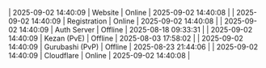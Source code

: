| 2025-09-02 14:40:09 | Website | Online | 2025-09-02 14:40:08 |
| 2025-09-02 14:40:09 | Registration | Online | 2025-09-02 14:40:08 |
| 2025-09-02 14:40:09 | Auth Server | Offline | 2025-08-18 09:33:31 |
| 2025-09-02 14:40:09 | Kezan (PvE) | Offline | 2025-08-03 17:58:02 |
| 2025-09-02 14:40:09 | Gurubashi (PvP) | Offline | 2025-08-23 21:44:06 |
| 2025-09-02 14:40:09 | Cloudflare | Online | 2025-09-02 14:40:08 |
